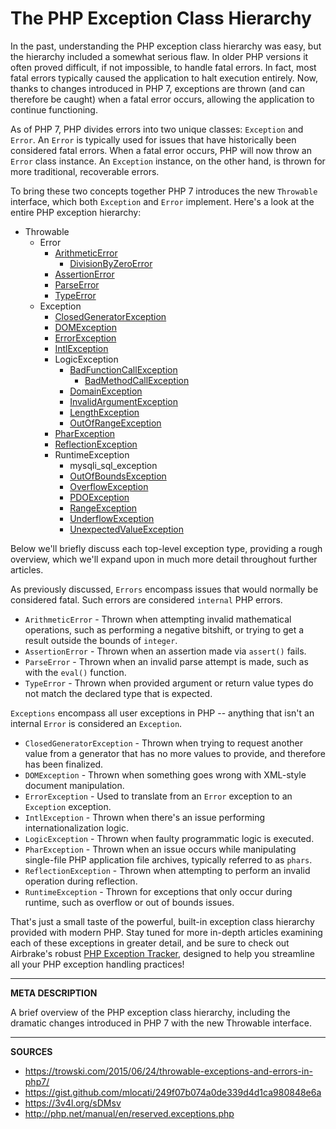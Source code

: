 # The PHP Exception Class Hierarchy

In the past, understanding the PHP exception class hierarchy was easy, but the hierarchy included a somewhat serious flaw.  In older PHP versions it often proved difficult, if not impossible, to handle fatal errors.  In fact, most fatal errors typically caused the application to halt execution entirely.  Now, thanks to changes introduced in PHP 7, exceptions are thrown (and can therefore be caught) when a fatal error occurs, allowing the application to continue functioning.

As of PHP 7, PHP divides errors into two unique classes: `Exception` and `Error`.  An `Error` is typically used for issues that have historically been considered fatal errors.  When a fatal error occurs, PHP will now throw an `Error` class instance.  An `Exception` instance, on the other hand, is thrown for more traditional, recoverable errors.

To bring these two concepts together PHP 7 introduces the new `Throwable` interface, which both `Exception` and `Error` implement.  Here's a look at the entire PHP exception hierarchy:

- Throwable
    - Error
        - [ArithmeticError](https://airbrake.io/blog/php-exception-handling/arithmeticerror)
            - [DivisionByZeroError](https://airbrake.io/blog/php-exception-handling/divisionbyzeroerror)
        - [AssertionError](https://airbrake.io/blog/php-exception-handling/assertionerror)
        - [ParseError](https://airbrake.io/blog/php-exception-handling/php-parseerror)
        - [TypeError](https://airbrake.io/blog/php-exception-handling/php-typeerror)
    - Exception
        - [ClosedGeneratorException](https://airbrake.io/blog/php-exception-handling/closedgeneratorexception)
        - [DOMException](https://airbrake.io/blog/php-exception-handling/domexception)
        - [ErrorException](https://airbrake.io/blog/php-exception-handling/errorexception)
        - [IntlException](https://airbrake.io/blog/php-exception-handling/intlexception)
        - LogicException
            - [BadFunctionCallException](https://airbrake.io/blog/php-exception-handling/badmethodcallexception)
                - [BadMethodCallException](https://airbrake.io/blog/php-exception-handling/badmethodcallexception)
            - [DomainException](https://airbrake.io/blog/php-exception-handling/domainexception)
            - [InvalidArgumentException](https://airbrake.io/blog/php-exception-handling/invalidargumentexception-2)
            - [LengthException](https://airbrake.io/blog/php-exception-handling/lengthexception)
            - [OutOfRangeException](https://airbrake.io/blog/php-exception-handling/outofrangeexception)
        - [PharException](https://airbrake.io/blog/php-exception-handling/pharexception)
        - [ReflectionException](https://airbrake.io/blog/php-exception-handling/reflectionexception)        
        - RuntimeException
            - mysqli_sql_exception
            - [OutOfBoundsException](https://airbrake.io/blog/php-exception-handling/outofboundsexception)
            - [OverflowException](https://airbrake.io/blog/php-exception-handling/overflowexception)
            - [PDOException](https://airbrake.io/blog/php-exception-handling/pdoexception)
            - [RangeException](https://airbrake.io/blog/php-exception-handling/rangeexception)
            - [UnderflowException](https://airbrake.io/blog/php-exception-handling/underflowexception)
            - [UnexpectedValueException](https://airbrake.io/blog/php-exception-handling/unexpectedvalueexception-2)

Below we'll briefly discuss each top-level exception type, providing a rough overview, which we'll expand upon in much more detail throughout further articles.

As previously discussed, `Errors` encompass issues that would normally be considered fatal.  Such errors are considered `internal` PHP errors.

- `ArithmeticError` - Thrown when attempting invalid mathematical operations, such as performing a negative bitshift, or trying to get a result outside the bounds of `integer`.
- `AssertionError` - Thrown when an assertion made via `assert()` fails.
- `ParseError` - Thrown when an invalid parse attempt is made, such as with the `eval()` function.
- `TypeError` - Thrown when provided argument or return value types do not match the declared type that is expected.

`Exceptions` encompass all user exceptions in PHP -- anything that isn't an internal `Error` is considered an `Exception`.

- `ClosedGeneratorException` - Thrown when trying to request another value from a generator that has no more values to provide, and therefore has been finalized.
- `DOMException` - Thrown when something goes wrong with XML-style document manipulation.
- `ErrorException` - Used to translate from an `Error` exception to an `Exception` exception.
- `IntlException` - Thrown when there's an issue performing internationalization logic.
- `LogicException` - Thrown when faulty programmatic logic is executed.
- `PharException` - Thrown when an issue occurs while manipulating single-file PHP application file archives, typically referred to as `phars`.
- `ReflectionException` - Thrown when attempting to perform an invalid operation during reflection.
- `RuntimeException` - Thrown for exceptions that only occur during runtime, such as overflow or out of bounds issues.

That's just a small taste of the powerful, built-in exception class hierarchy provided with modern PHP.  Stay tuned for more in-depth articles examining each of these exceptions in greater detail, and be sure to check out Airbrake's robust <a class="js-cta-utm" href="https://airbrake.io/languages/ruby_exception_handling?utm_source=blog&amp;utm_medium=end-post&amp;utm_campaign=airbrake-php">PHP Exception Tracker</a>, designed to help you streamline all your PHP exception handling practices!

---

__META DESCRIPTION__

A brief overview of the PHP exception class hierarchy, including the dramatic changes introduced in PHP 7 with the new Throwable interface.

---

__SOURCES__

- https://trowski.com/2015/06/24/throwable-exceptions-and-errors-in-php7/
- https://gist.github.com/mlocati/249f07b074a0de339d4d1ca980848e6a
- https://3v4l.org/sDMsv
- http://php.net/manual/en/reserved.exceptions.php